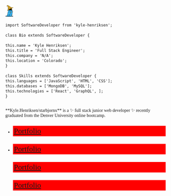 <html>
<header>
<link rel="preconnect" href="https://fonts.googleapis.com">
<link rel="preconnect" href="https://fonts.gstatic.com" crossorigin>
<link href="https://fonts.googleapis.com/css2?family=Press+Start+2P&display=swap" rel="stylesheet">
</header>
<body style="font-family: 'Press Start 2P';>

<div class="container"align="center">
<div class="row">

<div class="col">
<img src="./character.png" style="width: 5%; display: inline;">

```
import SoftwareDeveloper from 'kyle-henriksen';

class Bio extends SoftwareDeveloper {

this.name = 'Kyle Henriksen';
this.title = 'Full Stack Engineer';
this.company = 'N/A';
this.location = 'Colorado';
}

class Skills extends SoftwareDeveloper {
this.languages = ['JavaScript', 'HTML', 'CSS'];
this.databases = ['MongoDB', 'MySQL'];
this.technologies = ['React', 'GraphQL', ];
}

```

</div>
</div>
</div>
<br />
**Kyle.Henriksen/starbjornx** is a ✨ full stack junior web developer ✨ recently graduated from the Denver University online bootcamp.
<br />

<div style="display: inline;">
<ul>
<li><a href="https://www.google.com"> <p style="background-color: red; font-size: 24px; border: 3px solid red;">Portfolio</p></a></li>
<li><a href="https://www.google.com"> <p style="background-color: red; font-size: 24px; border: 3px solid red;">Portfolio</p></a></li>
<a href="https://www.google.com"> <p style="background-color: red; font-size: 24px; border: 3px solid red;">Portfolio</p></a>
<a href="https://www.google.com"> <p style="background-color: red; font-size: 24px; border: 3px solid red;">Portfolio</p></a>
</ul>
</div>
<!-- Here are some ideas to get you started:

- 🔭 I’m currently working on ...
- 🌱 I’m currently learning ...
- 👯 I’m looking to collaborate on ...
- 🤔 I’m looking for help with ...
- 💬 Ask me about ...
- 📫 How to reach me: ...
- 😄 Pronouns: ...
- ⚡ Fun fact: I will probably code every day for the rest of my life!

  -->

</body>
</html>
